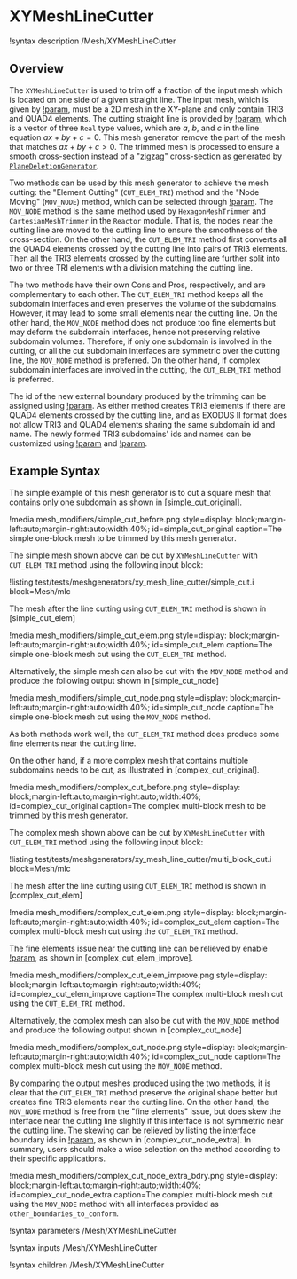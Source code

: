 # XYMeshLineCutter

!syntax description /Mesh/XYMeshLineCutter

## Overview

The `XYMeshLineCutter` is used to trim off a fraction of the input mesh which is located on one side of a given straight line. The input mesh, which is given by [!param](/Mesh/XYMeshLineCutter/input), must be a 2D mesh in the XY-plane and only contain TRI3 and QUAD4 elements. The cutting straight line is provided by [!param](/Mesh/XYMeshLineCutter/cut_line_params), which is a vector of three `Real` type values, which are $a$, $b$, and $c$ in the line equation $ax+by+c=0$. This mesh generator remove the part of the mesh that matches $ax+by+c>0$. The trimmed mesh is processed to ensure a smooth cross-section instead of a "zigzag" cross-section as generated by [`PlaneDeletionGenerator`](/PlaneDeletionGenerator.md).

Two methods can be used by this mesh generator to achieve the mesh cutting: the "Element Cutting" (`CUT_ELEM_TRI`) method and the "Node Moving" (`MOV_NODE`) method, which can be selected through [!param](/Mesh/XYMeshLineCutter/cutting_type). The `MOV_NODE` method is the same method used by `HexagonMeshTrimmer` and `CartesianMeshTrimmer` in the `Reactor` module. That is, the nodes near the cutting line are moved to the cutting line to ensure the smoothness of the cross-section. On the other hand, the `CUT_ELEM_TRI` method first converts all the QUAD4 elements crossed by the cutting line into pairs of TRI3 elements. Then all the TRI3 elements crossed by the cutting line are further split into two or three TRI elements with a division matching the cutting line.

The two methods have their own Cons and Pros, respectively, and are complementary to each other. The `CUT_ELEM_TRI` method keeps all the subdomain interfaces and even preserves the volume of the subdomains. However, it may lead to some small elements near the cutting line. On the other hand, the `MOV_NODE` method does not produce too fine elements but may deform the subdomain interfaces, hence not preserving relative subdomain volumes. Therefore, if only one subdomain is involved in the cutting, or all the cut subdomain interfaces are symmetric over the cutting line, the `MOV_NODE` method is preferred. On the other hand, if complex subdomain interfaces are involved in the cutting, the `CUT_ELEM_TRI` method is preferred.

The id of the new external boundary produced by the trimming can be assigned using [!param](/Mesh/XYMeshLineCutter/new_boundary_id). As either method creates TRI3 elements if there are QUAD4 elements crossed by the cutting line, and as EXODUS II format does not allow TRI3 and QUAD4 elements sharing the same subdomain id and name. The newly formed TRI3 subdomains' ids and names can be customized using [!param](/Mesh/XYMeshLineCutter/tri_elem_subdomain_name_suffix) and [!param](/Mesh/XYMeshLineCutter/tri_elem_subdomain_shift).

## Example Syntax

The simple example of this mesh generator is to cut a square mesh that contains only one subdomain as shown in [simple_cut_original].

!media mesh_modifiers/simple_cut_before.png
      style=display: block;margin-left:auto;margin-right:auto;width:40%;
      id=simple_cut_original
      caption=The simple one-block mesh to be trimmed by this mesh generator.

The simple mesh shown above can be cut by `XYMeshLineCutter` with `CUT_ELEM_TRI` method using the following input block:

!listing test/tests/meshgenerators/xy_mesh_line_cutter/simple_cut.i block=Mesh/mlc

The mesh after the line cutting using `CUT_ELEM_TRI` method is shown in [simple_cut_elem]

!media mesh_modifiers/simple_cut_elem.png
      style=display: block;margin-left:auto;margin-right:auto;width:40%;
      id=simple_cut_elem
      caption=The simple one-block mesh cut using the `CUT_ELEM_TRI` method.

Alternatively, the simple mesh can also be cut with the `MOV_NODE` method and produce the following output shown in [simple_cut_node]

!media mesh_modifiers/simple_cut_node.png
      style=display: block;margin-left:auto;margin-right:auto;width:40%;
      id=simple_cut_node
      caption=The simple one-block mesh cut using the `MOV_NODE` method.

As both methods work well, the `CUT_ELEM_TRI` method does produce some fine elements near the cutting line. 

On the other hand, if a more complex mesh that contains multiple subdomains needs to be cut, as illustrated in [complex_cut_original].

!media mesh_modifiers/complex_cut_before.png
      style=display: block;margin-left:auto;margin-right:auto;width:40%;
      id=complex_cut_original
      caption=The complex multi-block mesh to be trimmed by this mesh generator.

The complex mesh shown above can be cut by `XYMeshLineCutter` with `CUT_ELEM_TRI` method using the following input block:

!listing test/tests/meshgenerators/xy_mesh_line_cutter/multi_block_cut.i block=Mesh/mlc

The mesh after the line cutting using `CUT_ELEM_TRI` method is shown in [complex_cut_elem]

!media mesh_modifiers/complex_cut_elem.png
      style=display: block;margin-left:auto;margin-right:auto;width:40%;
      id=complex_cut_elem
      caption=The complex multi-block mesh cut using the `CUT_ELEM_TRI` method.

The fine elements issue near the cutting line can be relieved by enable [!param](/Mesh/XYMeshLineCutter/improve_tri_elements), as shown in [complex_cut_elem_improve].

!media mesh_modifiers/complex_cut_elem_improve.png
      style=display: block;margin-left:auto;margin-right:auto;width:40%;
      id=complex_cut_elem_improve
      caption=The complex multi-block mesh cut using the `CUT_ELEM_TRI` method.

Alternatively, the complex mesh can also be cut with the `MOV_NODE` method and produce the following output shown in [complex_cut_node]

!media mesh_modifiers/complex_cut_node.png
      style=display: block;margin-left:auto;margin-right:auto;width:40%;
      id=complex_cut_node
      caption=The complex multi-block mesh cut using the `MOV_NODE` method.

By comparing the output meshes produced using the two methods, it is clear that the `CUT_ELEM_TRI` method preserve the original shape better but creates fine TRI3 elements near the cutting line. On the other hand, the `MOV_NODE` method is free from the "fine elements" issue, but does skew the interface near the cutting line slightly if this interface is not symmetric near the cutting line. The skewing can be relieved by listing the interface boundary ids in [!param](/Mesh/XYMeshLineCutter/other_boundaries_to_conform), as shown in [complex_cut_node_extra]. In summary, users should make a wise selection on the method according to their specific applications.

!media mesh_modifiers/complex_cut_node_extra_bdry.png
      style=display: block;margin-left:auto;margin-right:auto;width:40%;
      id=complex_cut_node_extra
      caption=The complex multi-block mesh cut using the `MOV_NODE` method with all interfaces provided as `other_boundaries_to_conform`.

!syntax parameters /Mesh/XYMeshLineCutter

!syntax inputs /Mesh/XYMeshLineCutter

!syntax children /Mesh/XYMeshLineCutter

